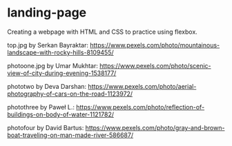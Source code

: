 # landing-page

Creating a webpage with HTML and CSS to practice using flexbox.

top.jpg by Serkan Bayraktar: https://www.pexels.com/photo/mountainous-landscape-with-rocky-hills-8109455/

photoone.jpg by Umar Mukhtar: https://www.pexels.com/photo/scenic-view-of-city-during-evening-1538177/

phototwo by Deva Darshan: https://www.pexels.com/photo/aerial-photography-of-cars-on-the-road-1123972/

photothree by Paweł L.: https://www.pexels.com/photo/reflection-of-buildings-on-body-of-water-1121782/

photofour by David Bartus: https://www.pexels.com/photo/gray-and-brown-boat-traveling-on-man-made-river-586687/


